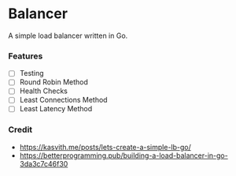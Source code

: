 # Balancer
A simple load balancer written in Go.

### Features
* [ ] Testing
* [ ] Round Robin Method
* [ ] Health Checks
* [ ] Least Connections Method
* [ ] Least Latency Method

### Credit
* https://kasvith.me/posts/lets-create-a-simple-lb-go/
* https://betterprogramming.pub/building-a-load-balancer-in-go-3da3c7c46f30
